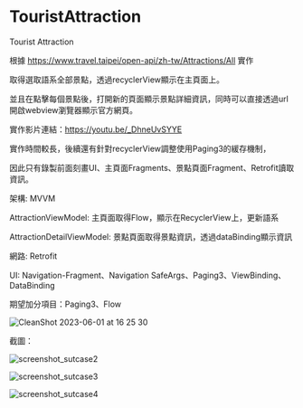 # TouristAttraction
Tourist Attraction


根據 https://www.travel.taipei/open-api/zh-tw/Attractions/All 實作

取得選取語系全部景點，透過recyclerView顯示在主頁面上。

並且在點擊每個景點後，打開新的頁面顯示景點詳細資訊，同時可以直接透過url開啟webview瀏覽器顯示官方網頁。



實作影片連結：https://youtu.be/_DhneUvSYYE


實作時間較長，後續還有針對recyclerView調整使用Paging3的緩存機制，

因此只有錄製前面刻畫UI、主頁面Fragments、景點頁面Fragment、Retrofit讀取資訊。


架構:   MVVM 

AttractionViewModel: 主頁面取得Flow，顯示在RecyclerView上，更新語系

AttractionDetailViewModel: 景點頁面取得景點資訊，透過dataBinding顯示資訊

網路:   Retrofit

UI:    Navigation-Fragment、Navigation SafeArgs、Paging3、ViewBinding、DataBinding

期望加分項目：Paging3、Flow


![CleanShot 2023-06-01 at 16 25 30](https://github.com/chen1080430/TouristAttraction/assets/32159412/e2edc277-c2a6-494d-958c-ad1fcf07ac64)

截圖：

![screenshot_sutcase2](https://github.com/chen1080430/TouristAttraction/assets/32159412/bcb4cee3-1d10-41b1-bd23-2620765f08e5)

![screenshot_sutcase3](https://github.com/chen1080430/TouristAttraction/assets/32159412/18d4b0a6-55cc-4455-9b51-0f1c511c2f01)

![screenshot_sutcase4](https://github.com/chen1080430/TouristAttraction/assets/32159412/e7380bf8-a87e-48dc-a814-dd991c188d73)

